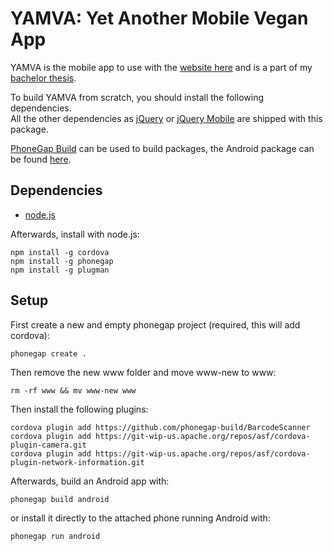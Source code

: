 # YAMVA: Yet Another Mobile Vegan App

YAMVA is the mobile app to use with the [website here][] and is a part
of my [bachelor thesis][].

To build YAMVA from scratch, you should install the following
dependencies.<br>
All the other dependencies as [jQuery][] or [jQuery Mobile][] are shipped with
this package.

[PhoneGap Build][] can be used to build packages, the Android package can
be found [here][].

## Dependencies

* [node.js][]

Afterwards, install with node.js:

	npm install -g cordova
	npm install -g phonegap
	npm install -g plugman

## Setup

First create a new and empty phonegap project (required, this will
add cordova):

	phonegap create .

Then remove the new www folder and move www-new to www:

	rm -rf www && mv www-new www

Then install the following plugins:

	cordova plugin add https://github.com/phonegap-build/BarcodeScanner
	cordova plugin add https://git-wip-us.apache.org/repos/asf/cordova-plugin-camera.git
	cordova plugin add https://git-wip-us.apache.org/repos/asf/cordova-plugin-network-information.git

Afterwards, build an Android app with:

	phonegap build android

or install it directly to the attached phone running Android with:

	phonegap run android

[website here]: http://yava.yhaupenthal.org
[bachelor thesis]: http://yhaupenthal.org/bachelor.htm
[node.js]: http://nodejs.org/
[jQuery]: https://jquery.org/
[jQuery Mobile]: http://jquerymobile.com/
[PhoneGap Build]: https://build.phonegap.com
[here]: https://build.phonegap.com/apps/364730/share
